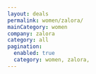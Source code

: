 ```yaml
---
layout: deals
permalink: women/zalora/
mainCategory: women
company: zalora
category: all
pagination:
  enabled: true
  category: women, zalora,
---
```







      

  

